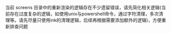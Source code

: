 当前 screens 目录中的重新渲染的逻辑存在不少遗留错误，请先简化相关逻辑(当前存在过度复杂的逻辑，如使用unix与powershell命令，通过字符清理，多次清理等。请先尽量只使用ink的清理逻辑，后续再根据需要添加额外的逻辑)，方便重新排查问题